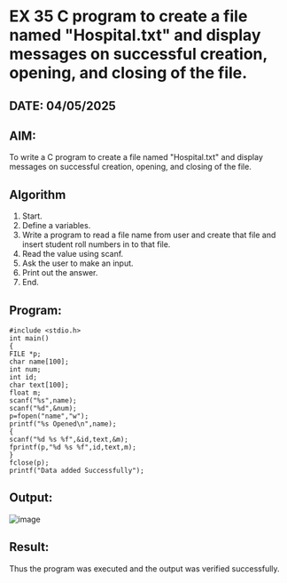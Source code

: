 # EX 35 C program to create a file named "Hospital.txt" and display messages on successful creation, opening, and closing of the file.
## DATE: 04/05/2025
## AIM:
To write a C program to create a file named "Hospital.txt" and display messages on successful creation, opening, and closing of the file.

## Algorithm
1. Start. 
2. Define a variables. 
3. Write a program to read a file name from user and create that file and insert student 
roll numbers in to that file. 
4. Read the value using scanf. 
5. Ask the user to make an input. 
6. Print out the answer. 
7. End. 

## Program:
```
#include <stdio.h> 
int main() 
{ 
FILE *p; 
char name[100]; 
int num; 
int id; 
char text[100]; 
float m; 
scanf("%s",name); 
scanf("%d",&num); 
p=fopen("name","w"); 
printf("%s Opened\n",name); 
{ 
scanf("%d %s %f",&id,text,&m); 
fprintf(p,"%d %s %f",id,text,m); 
} 
fclose(p); 
printf("Data added Successfully");
```

## Output:
![image](https://github.com/user-attachments/assets/72b61aab-aabe-4667-9baa-23c47c626191)



## Result:
Thus the program was executed and the output was verified successfully.
